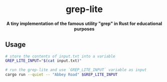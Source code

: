 <div>
  <h1 align="center">grep-lite</h1>
  <h4 align="center">
    A tiny implementation of the famous utility "grep" in Rust for educational purposes
  </h4>
</div>

## Usage

```bash
# store the contents of input.txt into a variable
GREP_LITE_INPUT="$(cat input.txt)"

# run the grep-lite and use `GREP_LITE_INPUT` variable as input
cargo run --quiet -- "Abbey Road" $GREP_LITE_INPUT
```
